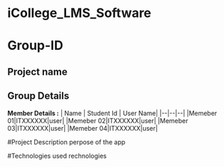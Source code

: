 # iCollege_LMS_Software

# Group-ID
## Project name
## Group Details

**Member Details :**
| Name | Student Id | User Name|
|--|--|--|
|Memeber 01|ITXXXXXX|user|
|Memeber 02|ITXXXXXX|user|
|Memeber 03|ITXXXXXX|user|
|Memeber 04|ITXXXXXX|user|

#Project Description
perpose of the app

#Technologies
used rechnologies
